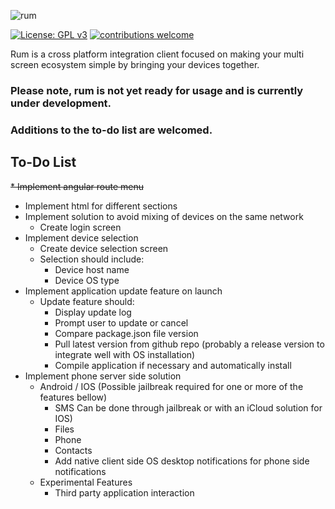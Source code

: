 ![rum](https://cdn.rawgit.com/AlfredoSequeida/rum/98c9ab8d/assets/images/banner.svg)

[![License: GPL v3](https://img.shields.io/badge/License-GPL%20v3-blue.svg)](http://www.gnu.org/licenses/gpl-3.0)
[![contributions welcome](https://img.shields.io/badge/contributions-welcome-brightgreen.svg?style=flat)](https://github.com/AlfredoSequeida/rum/issues)

Rum is a cross platform integration client focused on making your multi screen ecosystem simple by bringing your devices together. 

### Please note, rum is not yet ready for usage and is currently under development.

### Additions to the to-do list are welcomed.

## To-Do List
~~* Implement angular route menu~~
* Implement html for different sections
* Implement solution to avoid mixing of devices on the same network
	* Create login screen
* Implement device selection
	* Create device selection screen
	* Selection should include:
		* Device host name
		* Device OS type
* Implement application update feature on launch
	* Update feature should:
		* Display update log
		* Prompt user to update or cancel
		* Compare package.json file version
		* Pull latest version from github repo (probably a release version to integrate well with OS installation)
		* Compile application if necessary and automatically install 
* Implement phone server side solution
	* Android / IOS (Possible jailbreak required for one or more of the features bellow)
		* SMS Can be done through jailbreak or with an iCloud solution for IOS)
		* Files
		* Phone
		* Contacts
		* Add native client side OS desktop notifications for phone side notifications
	* Experimental Features
		* Third party application interaction

